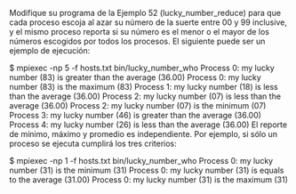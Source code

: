 Modifique su programa de la Ejemplo 52 (lucky_number_reduce) para que cada proceso escoja al azar su número de la suerte entre 00 y 99 inclusive, y el mismo proceso reporta si su número es el menor o el mayor de los números escogidos por todos los procesos. El siguiente puede ser un ejemplo de ejecución:

$ mpiexec -np 5 -f hosts.txt bin/lucky_number_who
Process 0: my lucky number (83) is greater than the average (36.00)
Process 0: my lucky number (83) is the maximum (83)
Process 1: my lucky number (18) is less than the average (36.00)
Process 2: my lucky number (07) is less than the average (36.00)
Process 2: my lucky number (07) is the minimum (07)
Process 3: my lucky number (46) is greater than the average (36.00)
Process 4: my lucky number (26) is less than the average (36.00)
El reporte de mínimo, máximo y promedio es independiente. Por ejemplo, si sólo un proceso se ejecuta cumplirá los tres criterios:

$ mpiexec -np 1 -f hosts.txt bin/lucky_number_who
Process 0: my lucky number (31) is the minimum (31)
Process 0: my lucky number (31) is equals to the average (31.00)
Process 0: my lucky number (31) is the maximum (31)